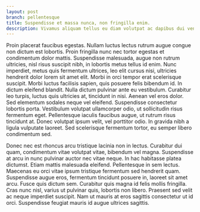 ```yaml
---
layout: post
branch: pellentesque
title: Suspendisse et massa nunca, non fringilla enim.
description: Vivamus aliquam tellus eu diam volutpat ac dapibus dui venenatis.
---
```


Proin placerat faucibus egestas. Nullam luctus lectus rutrum augue congue non dictum est lobortis. Proin fringilla nunc nec tortor egestas et condimentum dolor mattis. Suspendisse malesuada, augue non rutrum ultricies, nisl risus suscipit nibh, in lobortis metus tellus id enim. Nunc imperdiet, metus quis fermentum ultrices, leo elit cursus nisi, ultricies hendrerit dolor lorem sit amet elit. Morbi in orci tempor erat scelerisque suscipit. Morbi luctus facilisis sapien, quis posuere felis bibendum id. In dictum eleifend blandit. Nulla dictum pulvinar ante eu vestibulum. Curabitur leo turpis, luctus quis ultricies at, tincidunt in nisi. Aenean vel eros dolor. Sed elementum sodales neque vel eleifend. Suspendisse consectetur lobortis porta. Vestibulum volutpat ullamcorper odio, ut sollicitudin risus fermentum eget. Pellentesque iaculis faucibus augue, ut rutrum risus tincidunt at. Donec volutpat ipsum velit, vel porttitor odio. In gravida nibh a ligula vulputate laoreet. Sed scelerisque fermentum tortor, eu semper libero condimentum sed. 

Donec nec est rhoncus arcu tristique lacinia non in lectus. Curabitur dui quam, condimentum vitae volutpat vitae, bibendum vel magna. Suspendisse at arcu in nunc pulvinar auctor nec vitae neque. In hac habitasse platea dictumst. Etiam mattis malesuada eleifend. Pellentesque in sem lectus. Maecenas eu orci vitae ipsum tristique fermentum sed hendrerit quam. Suspendisse augue eros, fermentum tincidunt posuere in, laoreet sit amet arcu. Fusce quis dictum sem. Curabitur quis magna id felis mollis fringilla. Cras nunc nisl, varius ut pulvinar quis, lobortis non libero. Praesent sed velit ac neque imperdiet suscipit. Nam ut mauris at eros sagittis consectetur ut id orci. Suspendisse feugiat mauris id augue ultrices sagittis.
